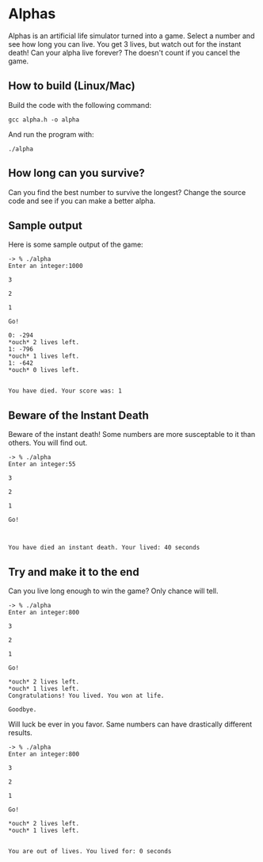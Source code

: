 <!-- @format -->

# Alphas

Alphas is an artificial life simulator turned into a game. Select a number and see how long you can live. You get 3 lives, but watch out for the instant death! Can your alpha live forever? The doesn't count if you cancel the game.

## How to build (Linux/Mac)

Build the code with the following command:

```
gcc alpha.h -o alpha
```

And run the program with:

```
./alpha
```

## How long can you survive?

Can you find the best number to survive the longest? Change the source code and see if you can make a better alpha.

## Sample output

Here is some sample output of the game:

```
-> % ./alpha
Enter an integer:1000

3

2

1

Go!

0: -294
*ouch* 2 lives left.
1: -796
*ouch* 1 lives left.
1: -642
*ouch* 0 lives left.


You have died. Your score was: 1
```

## Beware of the Instant Death

Beware of the instant death! Some numbers are more susceptable to it than others. You will find out.

```
-> % ./alpha
Enter an integer:55

3

2

1

Go!



You have died an instant death. Your lived: 40 seconds
```

## Try and make it to the end

Can you live long enough to win the game? Only chance will tell.

```
-> % ./alpha
Enter an integer:800

3

2

1

Go!

*ouch* 2 lives left.
*ouch* 1 lives left.
Congratulations! You lived. You won at life.

Goodbye.
```

Will luck be ever in you favor. Same numbers can have drastically different results.

```
-> % ./alpha
Enter an integer:800

3

2

1

Go!

*ouch* 2 lives left.
*ouch* 1 lives left.


You are out of lives. You lived for: 0 seconds
```

